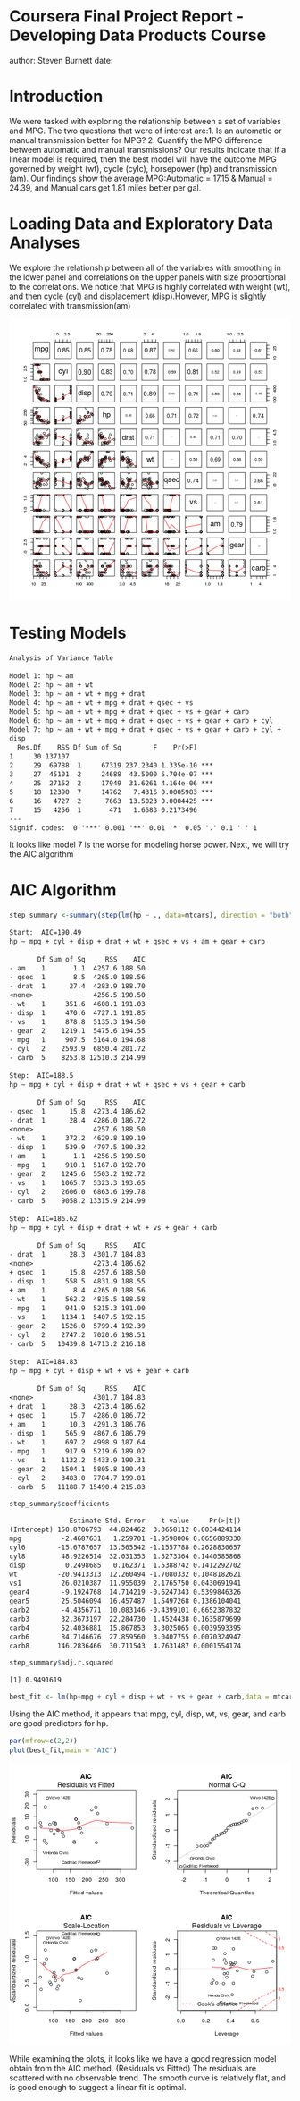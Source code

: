 Coursera Final Project Report - Developing Data Products Course
========================================================
author: Steven Burnett
date: 

Introduction
========================================================

We were tasked with exploring the relationship between a set of variables and MPG. The two questions that were of interest are:1. Is an automatic or manual transmission better for MPG?
2. Quantify the MPG difference between automatic and manual transmissions?
Our results indicate that if a linear model is required, then the best model will have the outcome MPG governed by weight (wt), cycle (cylc), horsepower (hp) and transmission (am).
Our findings show the average MPG:Automatic = 17.15 & Manual = 24.39, and Manual cars get 1.81 miles better per gal.

Loading Data and Exploratory Data Analyses
========================================================



We explore the relationship between all of the variables with smoothing in the lower panel and correlations on the upper panels with size proportional to the correlations.
We notice that MPG is highly correlated with weight (wt), and then cycle (cyl) and displacement (disp).However, MPG is slightly correlated with transmission(am)

![plot of chunk unnamed-chunk-2](coursera-figure/unnamed-chunk-2-1.png)



Testing Models
========================================================


```
Analysis of Variance Table

Model 1: hp ~ am
Model 2: hp ~ am + wt
Model 3: hp ~ am + wt + mpg + drat
Model 4: hp ~ am + wt + mpg + drat + qsec + vs
Model 5: hp ~ am + wt + mpg + drat + qsec + vs + gear + carb
Model 6: hp ~ am + wt + mpg + drat + qsec + vs + gear + carb + cyl
Model 7: hp ~ am + wt + mpg + drat + qsec + vs + gear + carb + cyl + disp
  Res.Df    RSS Df Sum of Sq        F    Pr(>F)    
1     30 137107                                    
2     29  69788  1     67319 237.2340 1.335e-10 ***
3     27  45101  2     24688  43.5000 5.704e-07 ***
4     25  27152  2     17949  31.6261 4.164e-06 ***
5     18  12390  7     14762   7.4316 0.0005983 ***
6     16   4727  2      7663  13.5023 0.0004425 ***
7     15   4256  1       471   1.6583 0.2173496    
---
Signif. codes:  0 '***' 0.001 '**' 0.01 '*' 0.05 '.' 0.1 ' ' 1
```

It looks like model 7 is the worse for modeling horse power. Next, we will try the AIC algorithm

AIC Algorithm
========================================================

```r
step_summary <-summary(step(lm(hp ~ ., data=mtcars), direction = "both"))
```

```
Start:  AIC=190.49
hp ~ mpg + cyl + disp + drat + wt + qsec + vs + am + gear + carb

       Df Sum of Sq     RSS    AIC
- am    1       1.1  4257.6 188.50
- qsec  1       8.5  4265.0 188.56
- drat  1      27.4  4283.9 188.70
<none>               4256.5 190.50
- wt    1     351.6  4608.1 191.03
- disp  1     470.6  4727.1 191.85
- vs    1     878.8  5135.3 194.50
- gear  2    1219.1  5475.6 194.55
- mpg   1     907.5  5164.0 194.68
- cyl   2    2593.9  6850.4 201.72
- carb  5    8253.8 12510.3 214.99

Step:  AIC=188.5
hp ~ mpg + cyl + disp + drat + wt + qsec + vs + gear + carb

       Df Sum of Sq     RSS    AIC
- qsec  1      15.8  4273.4 186.62
- drat  1      28.4  4286.0 186.72
<none>               4257.6 188.50
- wt    1     372.2  4629.8 189.19
- disp  1     539.9  4797.5 190.32
+ am    1       1.1  4256.5 190.50
- mpg   1     910.1  5167.8 192.70
- gear  2    1245.6  5503.2 192.72
- vs    1    1065.7  5323.3 193.65
- cyl   2    2606.0  6863.6 199.78
- carb  5    9058.2 13315.9 214.99

Step:  AIC=186.62
hp ~ mpg + cyl + disp + drat + wt + vs + gear + carb

       Df Sum of Sq     RSS    AIC
- drat  1      28.3  4301.7 184.83
<none>               4273.4 186.62
+ qsec  1      15.8  4257.6 188.50
- disp  1     558.5  4831.9 188.55
+ am    1       8.4  4265.0 188.56
- wt    1     562.2  4835.5 188.58
- mpg   1     941.9  5215.3 191.00
- vs    1    1134.1  5407.5 192.15
- gear  2    1526.0  5799.4 192.39
- cyl   2    2747.2  7020.6 198.51
- carb  5   10439.8 14713.2 216.18

Step:  AIC=184.83
hp ~ mpg + cyl + disp + wt + vs + gear + carb

       Df Sum of Sq     RSS    AIC
<none>               4301.7 184.83
+ drat  1      28.3  4273.4 186.62
+ qsec  1      15.7  4286.0 186.72
+ am    1      10.3  4291.3 186.76
- disp  1     565.9  4867.6 186.79
- wt    1     697.2  4998.9 187.64
- mpg   1     917.9  5219.6 189.02
- vs    1    1132.2  5433.9 190.31
- gear  2    1504.1  5805.8 190.43
- cyl   2    3483.0  7784.7 199.81
- carb  5   11188.7 15490.4 215.83
```

```r
step_summary$coefficients
```

```
               Estimate Std. Error    t value     Pr(>|t|)
(Intercept) 150.8706793  44.824462  3.3658112 0.0034424114
mpg          -2.4687631   1.259701 -1.9598006 0.0656889330
cyl6        -15.6787657  13.565542 -1.1557788 0.2628830657
cyl8         48.9226514  32.031353  1.5273364 0.1440585868
disp          0.2498685   0.162371  1.5388742 0.1412292702
wt          -20.9413313  12.260494 -1.7080332 0.1048182621
vs1          26.0210387  11.955039  2.1765750 0.0430691941
gear4        -9.1924768  14.714219 -0.6247343 0.5399846326
gear5        25.5046094  16.457487  1.5497268 0.1386104041
carb2        -4.4356771  10.083146 -0.4399101 0.6652387832
carb3        32.3673197  22.284730  1.4524438 0.1635879699
carb4        52.4036881  15.867853  3.3025065 0.0039593395
carb6        84.7146676  27.859560  3.0407755 0.0070324947
carb8       146.2836466  30.711543  4.7631487 0.0001554174
```

```r
step_summary$adj.r.squared
```

```
[1] 0.9491619
```

```r
best_fit <- lm(hp~mpg + cyl + disp + wt + vs + gear + carb,data = mtcars)
```
Using the AIC method, it appears that  mpg, cyl, disp, wt, vs, gear, and carb are good predictors for hp.

```r
par(mfrow=c(2,2))
plot(best_fit,main = "AIC")
```

![plot of chunk unnamed-chunk-6](coursera-figure/unnamed-chunk-6-1.png)

While examining the plots, it looks like we have a good regression model obtain from the AIC method. (Residuals vs Fitted) The residuals are scattered with no observable trend. The smooth curve is relatively flat, and is good enough to suggest a linear fit is optimal. 




